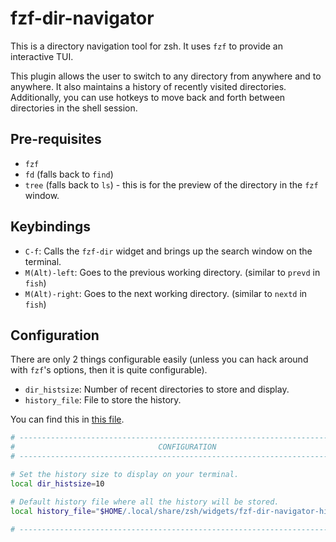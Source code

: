 # fzf-dir-navigator

This is a directory navigation tool for zsh. It uses `fzf` to provide an interactive TUI.

This plugin allows the user to switch to any directory from anywhere and to anywhere. It also maintains a history of recently visited directories. Additionally, you can use hotkeys to move back and forth between directories in the shell session.

## Pre-requisites

- `fzf`
- `fd` (falls back to `find`)
- `tree` (falls back to `ls`) - this is for the preview of the directory in the `fzf` window.

## Keybindings

- `C-f`: Calls the `fzf-dir` widget and brings up the search window on the terminal.
- `M(Alt)-left`: Goes to the previous working directory. (similar to `prevd` in `fish`)
- `M(Alt)-right`: Goes to the next working directory. (similar to `nextd` in `fish`)

## Configuration


There are only 2 things configurable easily (unless you can hack around with `fzf`'s options, then it is quite configurable).

- `dir_histsize`: Number of recent directories to store and display.
- `history_file`: File to store the history.

You can find this in [this file](https://www.github.com/KulkarniKaustubh/fzf-dir-navigator/blob/main/fzf-dir-navigator.zsh).

```sh
# ---------------------------------------------------------------------------
#                                CONFIGURATION                               
# ---------------------------------------------------------------------------

# Set the history size to display on your terminal.
local dir_histsize=10

# Default history file where all the history will be stored.
local history_file="$HOME/.local/share/zsh/widgets/fzf-dir-navigator-history"

# ----------------------------------------------------------------------------


